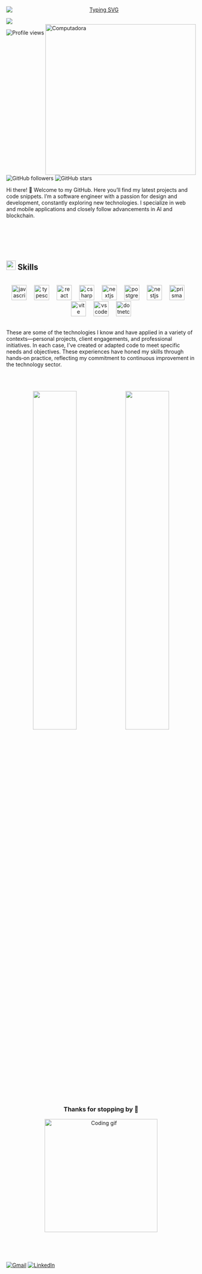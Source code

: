 <br>
<p align="center">
    <a href="https://git.io/typing-svg"><img src="https://readme-typing-svg.herokuapp.com?font=Jet+brains+mono&weight=600&size=35&pause=1000&color=2E7AF7&width=700&height=50&lines=Hello%2C+my+name+is+Fernando%3B+I+am+a+Software+Engineer" alt="Typing SVG" style="max-width:100%;height:auto;display:block;margin:0 auto;" /></a>
</p>

<img src="https://user-images.githubusercontent.com/73097560/115834477-dbab4500-a447-11eb-908a-139a6edaec5c.gif">

<br>

<img src="https://raw.githubusercontent.com/MicaelliMedeiros/micaellimedeiros/master/image/computer-illustration.png" alt="Computadora" min-width="400px" max-width="400px" width="400px" align="right">

<!-- Badges / Medallas -->
<p align="rigth">
  <img src="https://komarev.com/ghpvc/?username=Fermanuel&label=Profile%20views&color=0e75b6&style=flat" alt="Profile views" />
  <img src="https://img.shields.io/github/followers/Fermanuel?label=Followers&style=flat&color=0e75b6" alt="GitHub followers" />
  <img src="https://img.shields.io/github/stars/Fermanuel?affiliations=OWNER&style=flat&color=0e75b6" alt="GitHub stars" />
</p>

<p align="left">
  Hi there! 👋 Welcome to my GitHub. Here you’ll find my latest projects and code snippets. I’m a software engineer with a passion for design and development, constantly exploring new technologies. I specialize in web and mobile applications and closely follow advancements in AI and blockchain.
</p>

<br><br><br><br>

## <img src="https://media2.giphy.com/media/QssGEmpkyEOhBCb7e1/giphy.gif?cid=ecf05e47a0n3gi1bfqntqmob8g9aid1oyj2wr3ds3mg700bl&rid=giphy.gif" width ="25"><b> Skills</b>

<br>

<div align="center">
  <img src="https://cdn.jsdelivr.net/gh/devicons/devicon/icons/javascript/javascript-original.svg" width="40" alt="javascript logo" />
  <img width="12" />
  <img src="https://cdn.jsdelivr.net/gh/devicons/devicon/icons/typescript/typescript-original.svg" width="40" alt="typescript logo" />
  <img width="12" />
  <img src="https://cdn.jsdelivr.net/gh/devicons/devicon/icons/react/react-original.svg" width="40" alt="react logo" />
  <img width="12" />
  <img src="https://skillicons.dev/icons?i=cs" width="40" alt="csharp logo" />
  <img width="12" />
  <img src="https://skillicons.dev/icons?i=nextjs" width="40" alt="nextjs logo" />
  <img width="12" />
  <img src="https://skillicons.dev/icons?i=postgres" width="40" alt="postgresql logo" />
  <img width="12" />
  <img src="https://skillicons.dev/icons?i=nestjs" width="40" alt="nestjs logo" />
  <img width="12" />
  <img src="https://skillicons.dev/icons?i=prisma" width="40" alt="prisma logo" />
  <img width="12" />
  <img src="https://skillicons.dev/icons?i=vite" width="40" alt="vite logo" />
  <img width="12" />
  <img src="https://skillicons.dev/icons?i=vscode" width="40" alt="vscode logo" />
  <img width="12" />
  <img src="https://cdn.jsdelivr.net/gh/devicons/devicon/icons/dotnetcore/dotnetcore-original.svg" width="40" alt="dotnetcore logo" />
</div>

<br>

These are some of the technologies I know and have applied in a variety of contexts—personal projects, client engagements, and professional initiatives. In each case, I’ve created or adapted code to meet specific needs and objectives. These experiences have honed my skills through hands‑on practice, reflecting my commitment to continuous improvement in the technology sector.

<br><br>

<!-- GitHub Stats -->
<p align="center">
  <img src="https://github-readme-stats.vercel.app/api?username=Fermanuel&show_icons=true&theme=github_dark&hide_border=true" width="48%" />
  <img src="https://github-readme-streak-stats.herokuapp.com/?user=Fermanuel&theme=github-dark&hide_border=true" width="48%" />
</p>


<!-- Animated GIF footer -->
<div align="center">
  <h3>Thanks for stopping by 👋</h3>
  <img src="https://media.giphy.com/media/836HiJc7pgzy8iNXCn/giphy.gif" width="300px" alt="Coding gif" />
</div>


<br><br><br>

[![Gmail](https://img.shields.io/badge/-GMAIL-D14836?style=for-the-badge&logo=gmail&logoColor=white)](manuelhola9@gmail.com)
[![LinkedIn](https://img.shields.io/badge/-LINKEDIN-0077B5?style=for-the-badge&logo=linkedin&logoColor=white)](https://www.linkedin.com/in/f-espinosa/)
